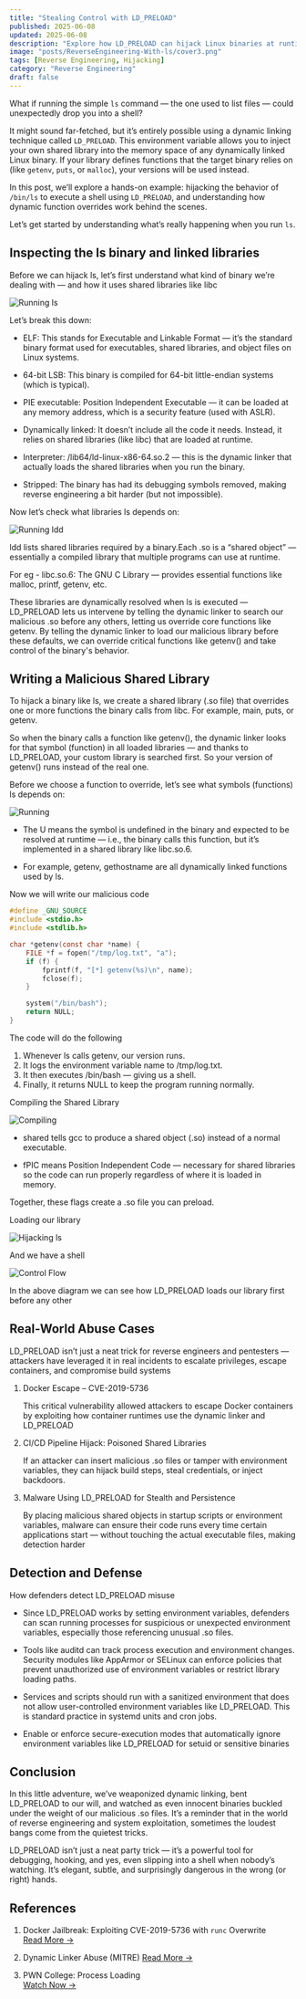 ```yaml
---
title: "Stealing Control with LD_PRELOAD"
published: 2025-06-08
updated: 2025-06-08
description: "Explore how LD_PRELOAD can hijack Linux binaries at runtime—powerful for both reverse engineering and real-world exploitation"
image: "posts/ReverseEngineering-With-ls/cover3.png"
tags: [Reverse Engineering, Hijacking]
category: "Reverse Engineering"
draft: false
---
```


What if running the simple `ls` command — the one used to list files — could unexpectedly drop you into a shell?

It might sound far-fetched, but it’s entirely possible using a dynamic linking technique called `LD_PRELOAD`. This environment variable allows you to inject your own shared library into the memory space of any dynamically linked Linux binary. If your library defines functions that the target binary relies on (like `getenv`, `puts`, or `malloc`), your versions will be used instead.

In this post, we’ll explore a hands-on example: hijacking the behavior of `/bin/ls` to execute a shell using `LD_PRELOAD`, and understanding how dynamic function overrides work behind the scenes.

Let’s get started by understanding what’s really happening when you run `ls`.

## Inspecting the ls binary and linked libraries

Before we can hijack ls, let’s first understand what kind of binary we’re dealing with — and how it uses shared libraries like libc

![Running ls](posts/ReverseEngineering-With-ls/ls.png)

Let’s break this down:

- ELF: This stands for Executable and Linkable Format — it’s the standard binary format used for executables, shared libraries, and object files on Linux systems.

- 64-bit LSB: This binary is compiled for 64-bit little-endian systems (which is typical).

- PIE executable: Position Independent Executable — it can be loaded at any memory address, which is a security feature (used with ASLR).

- Dynamically linked: It doesn’t include all the code it needs. Instead, it relies on shared libraries (like libc) that are loaded at runtime.

- Interpreter: /lib64/ld-linux-x86-64.so.2 — this is the dynamic linker that actually loads the shared libraries when you run the binary.

- Stripped: The binary has had its debugging symbols removed, making reverse engineering a bit harder (but not impossible).

Now let’s check what libraries ls depends on:

![Running ldd](posts/ReverseEngineering-With-ls/ldd.png)

ldd lists shared libraries required by a binary.Each .so is a “shared object” — essentially a compiled library that multiple programs can use at runtime.

For eg - libc.so.6: The GNU C Library — provides essential functions like malloc, printf, getenv, etc.

These libraries are dynamically resolved when ls is executed — LD_PRELOAD lets us intervene by telling the dynamic linker to search our malicious .so before any others, letting us override core functions like getenv. By telling the dynamic linker to load our malicious library before these defaults, we can override critical functions like getenv() and take control of the binary's behavior.

## Writing a Malicious Shared Library

To hijack a binary like ls, we create a shared library (.so file) that overrides one or more functions the binary calls from libc. For example, main, puts, or getenv.

So when the binary calls a function like getenv(), the dynamic linker looks for that symbol (function) in all loaded libraries — and thanks to LD_PRELOAD, your custom library is searched first. So your version of getenv() runs instead of the real one.

Before we choose a function to override, let’s see what symbols (functions) ls depends on:

![Running](posts/ReverseEngineering-With-ls/nm.png)

- The U means the symbol is undefined in the binary and expected to be resolved at runtime — i.e., the binary calls this function, but it’s implemented in a shared library like libc.so.6.

- For example, getenv, gethostname are all dynamically linked functions used by ls.

Now we will write our malicious code

```c
#define _GNU_SOURCE
#include <stdio.h>
#include <stdlib.h>

char *getenv(const char *name) {
    FILE *f = fopen("/tmp/log.txt", "a");
    if (f) {
        fprintf(f, "[*] getenv(%s)\n", name);
        fclose(f);
    }

    system("/bin/bash");
    return NULL;
}
```
The code will do the following

1. Whenever ls calls getenv, our version runs.
2. It logs the environment variable name to /tmp/log.txt.
3. It then executes /bin/bash — giving us a shell.
4. Finally, it returns NULL to keep the program running normally.

Compiling the Shared Library

![Compiling](posts/ReverseEngineering-With-ls/gcc.png)

- shared tells gcc to produce a shared object (.so) instead of a normal executable.

- fPIC means Position Independent Code — necessary for shared libraries so the code can run properly regardless of where it is loaded in memory.

Together, these flags create a .so file you can preload.

Loading our library

![Hijacking ls](posts/ReverseEngineering-With-ls/mylib.png)

And we have a shell

![Control Flow](posts/ReverseEngineering-With-ls/controlflow.png)

In the above diagram we can see how LD_PRELOAD loads our library first before any other

## Real-World Abuse Cases

LD_PRELOAD isn’t just a neat trick for reverse engineers and pentesters — attackers have leveraged it in real incidents to escalate privileges, escape containers, and compromise build systems

1. Docker Escape – CVE-2019-5736

    This critical vulnerability allowed attackers to escape Docker containers by exploiting how container runtimes use the dynamic linker and LD_PRELOAD

2. CI/CD Pipeline Hijack: Poisoned Shared Libraries

    If an attacker can insert malicious .so files or tamper with environment variables, they can hijack build steps, steal credentials, or inject backdoors.

3. Malware Using LD_PRELOAD for Stealth and Persistence

    By placing malicious shared objects in startup scripts or environment variables, malware can ensure their code runs every time certain applications start — without touching the actual executable files, making detection harder
 
## Detection and Defense

How defenders detect LD_PRELOAD misuse

- Since LD_PRELOAD works by setting environment variables, defenders can scan running processes for suspicious or unexpected environment variables, especially those referencing unusual .so files.

- Tools like auditd can track process execution and environment changes. Security modules like AppArmor or SELinux can enforce policies that prevent unauthorized use of environment variables or restrict library loading paths.

- Services and scripts should run with a sanitized environment that does not allow user-controlled environment variables like LD_PRELOAD. This is standard practice in systemd units and cron jobs.

- Enable or enforce secure-execution modes that automatically ignore environment variables like LD_PRELOAD for setuid or sensitive binaries

## Conclusion

In this little adventure, we’ve weaponized dynamic linking, bent LD_PRELOAD to our will, and watched as even innocent binaries buckled under the weight of our malicious .so files. It’s a reminder that in the world of reverse engineering and system exploitation, sometimes the loudest bangs come from the quietest tricks.

LD_PRELOAD isn’t just a neat party trick — it’s a powerful tool for debugging, hooking, and yes, even slipping into a shell when nobody’s watching. It’s elegant, subtle, and surprisingly dangerous in the wrong (or right) hands.

## References

1. Docker Jailbreak: Exploiting CVE-2019-5736 with `runc` Overwrite  
[Read More →](https://unit42.paloaltonetworks.com/breaking-docker-via-runc-explaining-cve-2019-5736/)

2. Dynamic Linker Abuse (MITRE)
[Read More →](https://attack.mitre.org/techniques/T1574/006/)

3. PWN College: Process Loading  
[Watch Now →](https://youtu.be/kUMCAzSOY-o)


